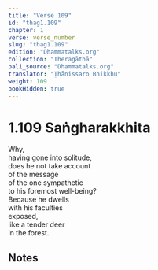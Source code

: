```yaml
---
title: "Verse 109"
id: "thag1.109"
chapter: 1
verse: verse_number
slug: "thag1.109"
edition: "Dhammatalks.org"
collection: "Theragāthā"
pali_source: "Dhammatalks.org"
translator: "Ṭhānissaro Bhikkhu"
weight: 109
bookHidden: true
---
```


# 1.109 Saṅgharakkhita

Why,  
having gone into solitude,  
does he not take account  
of the message  
of the one sympathetic  
to his foremost well-being?  
Because he dwells  
with his faculties  
exposed,  
like a tender deer  
in the forest.  

## Notes